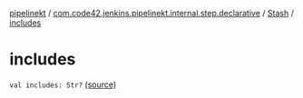 [pipelinekt](../../index.md) / [com.code42.jenkins.pipelinekt.internal.step.declarative](../index.md) / [Stash](index.md) / [includes](./includes.md)

# includes

`val includes: Str?` [(source)](https://github.com/code42/pipelinekt/tree/master/internal/src/main/kotlin/com/code42/jenkins/pipelinekt/internal/step/declarative/Stash.kt#L14)